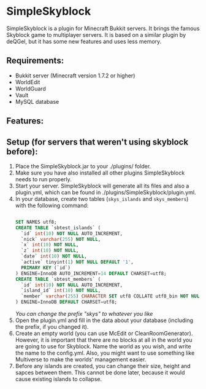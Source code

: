 SimpleSkyblock
==============

SimpleSkyblock is a plugin for Minecraft Bukkit servers. It brings the famous Skyblock game to multiplayer servers. It is based on a similar plugin by deQGel, but it has some new features and uses less memory.

Requirements:
--------------
- Bukkit server (Minecraft version 1.7.2 or higher)
- WorldEdit
- WorldGuard
- Vault
- MySQL database

Features:
--------------

Setup (for servers that weren't using skyblock before):
-----------------------------------------------------------
1. Place the SimpleSkyblock.jar to your ./plugins/ folder.
2. Make sure you have also installed all other plugins SimpleSkyblock needs to run
   properly.
3. Start your server. SimpleSkyblock will generate all its files and also a plugin.yml,
   which can be found in ./plugins/SimpleSkyblock/plugin.yml.
4. In your database, create two tables (`skys_islands` and `skys_members`) with the following command:
   ```sql

   SET NAMES utf8;
   CREATE TABLE `sbtest_islands` (
     `id` int(10) NOT NULL AUTO_INCREMENT,
     `nick` varchar(255) NOT NULL,
     `x` int(10) NOT NULL,
     `z` int(10) NOT NULL,
     `date` int(10) NOT NULL,
     `active` tinyint(1) NOT NULL DEFAULT '1',
     PRIMARY KEY (`id`)
   ) ENGINE=InnoDB AUTO_INCREMENT=14 DEFAULT CHARSET=utf8;
   CREATE TABLE `sbtest_members` (
     `id` int(10) NOT NULL AUTO_INCREMENT,
     `island_id` int(10) NOT NULL,
     `member` varchar(255) CHARACTER SET utf8 COLLATE utf8_bin NOT NULL
   ) ENGINE=InnoDB DEFAULT CHARSET=utf8;
   ```
   *You can change the prefix "skys" to whatever you like*
5. Open the plugin.yml and fill in the data about your database (including the prefix,
   if you changed it).
6. Create an empty world (you can use McEdit or CleanRoomGenerator). However, it is
   important that there are no blocks at all in the world you are going to use for Skyblock.
   Name the world as you wish, and write the name to the config.yml. Also, you might
   want to use something like Multiverse to make the worlds' management easier.
7. Before any islands are created, you can change their size, height and sapces between them.
   This cannot be done later, because it would cause existing islands to collapse.
  
  
  
  
